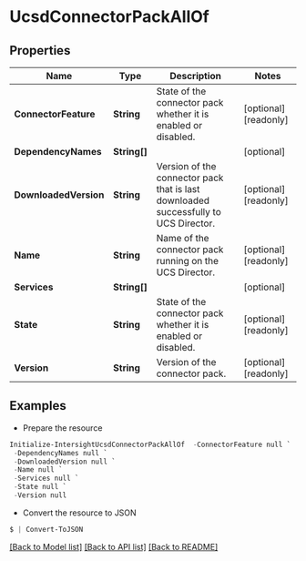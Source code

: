# UcsdConnectorPackAllOf
## Properties

Name | Type | Description | Notes
------------ | ------------- | ------------- | -------------
**ConnectorFeature** | **String** | State of the connector pack whether it is enabled or disabled. | [optional] [readonly] 
**DependencyNames** | **String[]** |  | [optional] 
**DownloadedVersion** | **String** | Version of the connector pack that is last downloaded successfully to UCS Director. | [optional] [readonly] 
**Name** | **String** | Name of the connector pack running on the UCS Director. | [optional] [readonly] 
**Services** | **String[]** |  | [optional] 
**State** | **String** | State of the connector pack whether it is enabled or disabled. | [optional] [readonly] 
**Version** | **String** | Version of the connector pack. | [optional] [readonly] 

## Examples

- Prepare the resource
```powershell
Initialize-IntersightUcsdConnectorPackAllOf  -ConnectorFeature null `
 -DependencyNames null `
 -DownloadedVersion null `
 -Name null `
 -Services null `
 -State null `
 -Version null
```

- Convert the resource to JSON
```powershell
$ | Convert-ToJSON
```

[[Back to Model list]](../README.md#documentation-for-models) [[Back to API list]](../README.md#documentation-for-api-endpoints) [[Back to README]](../README.md)

